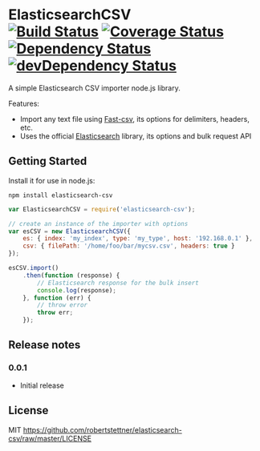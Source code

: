 # ElasticsearchCSV</br>[![Build Status](https://secure.travis-ci.org/robertstettner/elasticsearch-csv.svg?branch=master)](http://travis-ci.org/robertstettner/elasticsearch-csv) [![Coverage Status](https://coveralls.io/repos/robertstettner/elasticsearch-csv/badge.svg)](https://coveralls.io/r/robertstettner/elasticsearch-csv) [![Dependency Status](https://david-dm.org/robertstettner/elasticsearch-csv.svg)](https://david-dm.org/robertstettner/elasticsearch-csv) [![devDependency Status](https://david-dm.org/robertstettner/elasticsearch-csv/dev-status.svg)](https://david-dm.org/robertstettner/elasticsearch-csv#info=devDependencies)

A simple Elasticsearch CSV importer node.js library.

Features:
- Import any text file using [Fast-csv](https://github.com/C2FO/fast-csv), its options for delimiters, headers, etc.
- Uses the official [Elasticsearch](https://github.com/elastic/elasticsearch-js) library, its options and bulk request API

## Getting Started

Install it for use in node.js:
```
npm install elasticsearch-csv
```

```javascript
var ElasticsearchCSV = require('elasticsearch-csv');

// create an instance of the importer with options
var esCSV = new ElasticsearchCSV({
    es: { index: 'my_index', type: 'my_type', host: '192.168.0.1' },
    csv: { filePath: '/home/foo/bar/mycsv.csv', headers: true }
});

esCSV.import()
    .then(function (response) {
        // Elasticsearch response for the bulk insert
        console.log(response);
    }, function (err) {
        // throw error
        throw err;
    });
```

## Release notes

### 0.0.1
- Initial release

## License

MIT <https://github.com/robertstettner/elasticsearch-csv/raw/master/LICENSE>
